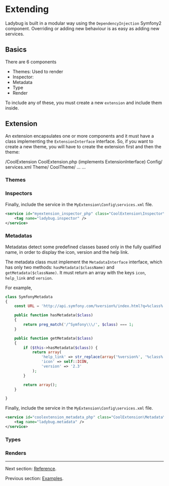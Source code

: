 # Extending

Ladybug is built in a modular way using the `DependencyInjection` Symfony2 component. Overriding
or adding new behaviour is as easy as adding new services.

## Basics

There are 6 components

* Themes: Used to render
* Inspector:
* Metadata
* Type
* Render

To include any of these, you must create a new `extension` and include them inside.

## Extension

An extension encapsulates one or more components and it must have a class implementing the `ExtensionInterface` interface.
So, if you want to create a new theme, you will have to create the extension first and then the theme:

/CoolExtension
    CoolExtension.php (implements ExtensionInterface)
    Config/
        services.xml
    Theme/
        CoolTheme/
           ...
    ...



### Themes

### Inspectors

Finally, include the service in the `MyExtension\Config\services.xml` file.

``` xml
<service id="myextension_inspector_php" class="CoolExtension\Inspector\XyzMetadata">
    <tag name="ladybug.inspector" />
</service>
```

### Metadatas

Metadatas detect some predefined classes based only in the fully qualified name, in order to
display the icon, version and the help link.

The metadata class must implement the `MetadataInterface` interface, which has only two methods:
`hasMetadata($className)` and `getMetadata($className)`. It must return an array with the keys `icon`,
`help_link` and `version`.

For example,

``` php
class SymfonyMetadata
{
    const URL = 'http://api.symfony.com/%version%/index.html?q=%class%';

    public function hasMetadata($class)
    {
        return preg_match('/^Symfony\\\/', $class) === 1;
    }

    public function getMetadata($class)
    {
        if ($this->hasMetadata($class)) {
            return array(
                'help_link' => str_replace(array('%version%', '%class%'), array('2.3', urlencode($class)), static::URL),
                'icon' => self::ICON,
                'version' => '2.3'
            );
        }

        return array();
    }

}
```

Finally, include the service in the `MyExtension\Config\services.xml` file.

``` xml
<service id="coolextension_metadata_php" class="CoolExtension\Metadata\XyzMetadata">
    <tag name="ladybug.metadata" />
</service>
```

### Types


### Renders


***

Next section: [Reference](https://github.com/raulfraile/ladybug/blob/master/doc/reference.md).

Previous section: [Examples](https://github.com/raulfraile/ladybug/blob/master/doc/examples.md).